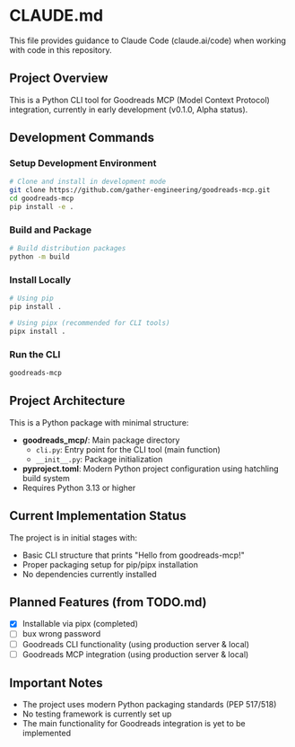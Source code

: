 # CLAUDE.md

This file provides guidance to Claude Code (claude.ai/code) when working with code in this repository.

## Project Overview

This is a Python CLI tool for Goodreads MCP (Model Context Protocol) integration, currently in early development (v0.1.0, Alpha status).

## Development Commands

### Setup Development Environment
```bash
# Clone and install in development mode
git clone https://github.com/gather-engineering/goodreads-mcp.git
cd goodreads-mcp
pip install -e .
```

### Build and Package
```bash
# Build distribution packages
python -m build
```

### Install Locally
```bash
# Using pip
pip install .

# Using pipx (recommended for CLI tools)
pipx install .
```

### Run the CLI
```bash
goodreads-mcp
```

## Project Architecture

This is a Python package with minimal structure:
- **goodreads_mcp/**: Main package directory
  - `cli.py`: Entry point for the CLI tool (main function)
  - `__init__.py`: Package initialization
- **pyproject.toml**: Modern Python project configuration using hatchling build system
- Requires Python 3.13 or higher

## Current Implementation Status

The project is in initial stages with:
- Basic CLI structure that prints "Hello from goodreads-mcp!"
- Proper packaging setup for pip/pipx installation
- No dependencies currently installed

## Planned Features (from TODO.md)

- [x] Installable via pipx (completed)
- [ ] bux wrong password
- [ ] Goodreads CLI functionality (using production server & local)
- [ ] Goodreads MCP integration (using production server & local)

## Important Notes

- The project uses modern Python packaging standards (PEP 517/518)
- No testing framework is currently set up
- The main functionality for Goodreads integration is yet to be implemented
